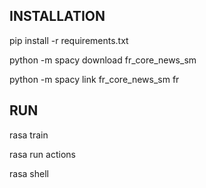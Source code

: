 ## INSTALLATION 

pip install -r requirements.txt 

python -m spacy download fr_core_news_sm

python -m spacy link fr_core_news_sm fr

## RUN
rasa train

rasa run actions

rasa shell 
